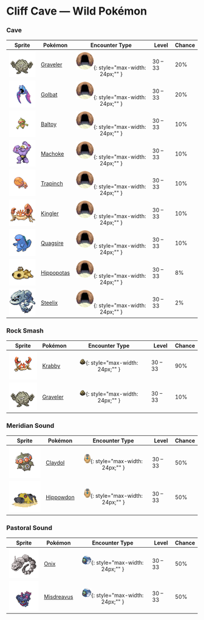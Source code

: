 # Cliff Cave — Wild Pokémon

### Cave

| Sprite | Pokémon | Encounter Type | Level | Chance |
|:------:|---------|:--------------:|-------|--------|
| ![Graveler](../../assets/sprites/graveler/front.gif "Graveler: A slow walker, it rolls to move. It pays no attention to any object that happens to be in its path.") | [Graveler](../../pokemon/graveler.md) | ![Cave](../../assets/encounter_types/cave.png "Cave"){: style="max-width: 24px;"" }| 30 – 33 | 20% |
| ![Golbat](../../assets/sprites/golbat/front.gif "Golbat: It can drink more than 10 ounces of blood at once. If it has too much, it gets heavy and flies clumsily.") | [Golbat](../../pokemon/golbat.md) | ![Cave](../../assets/encounter_types/cave.png "Cave"){: style="max-width: 24px;"" }| 30 – 33 | 20% |
| ![Baltoy](../../assets/sprites/baltoy/front.gif "Baltoy: It moves while spinning around on its single foot. Some BALTOY have been seen spinning on their heads.") | [Baltoy](../../pokemon/baltoy.md) | ![Cave](../../assets/encounter_types/cave.png "Cave"){: style="max-width: 24px;"" }| 30 – 33 | 10% |
| ![Machoke](../../assets/sprites/machoke/front.gif "Machoke: The muscles covering its body teem with power. Even when still, it exudes an amazing sense of strength.") | [Machoke](../../pokemon/machoke.md) | ![Cave](../../assets/encounter_types/cave.png "Cave"){: style="max-width: 24px;"" }| 30 – 33 | 10% |
| ![Trapinch](../../assets/sprites/trapinch/front.gif "Trapinch: Its nest is a sloped, bowl-like pit in the desert. Once something has fallen in, there is no escape.") | [Trapinch](../../pokemon/trapinch.md) | ![Cave](../../assets/encounter_types/cave.png "Cave"){: style="max-width: 24px;"" }| 30 – 33 | 10% |
| ![Kingler](../../assets/sprites/kingler/front.gif "Kingler: Its pincers grow peculiarly large. If it lifts the pincers too fast, it loses its balance and staggers.") | [Kingler](../../pokemon/kingler.md) | ![Cave](../../assets/encounter_types/cave.png "Cave"){: style="max-width: 24px;"" }| 30 – 33 | 10% |
| ![Quagsire](../../assets/sprites/quagsire/front.gif "Quagsire: Due to its relaxed and carefree attitude, it often bumps its head on boulders and boat hulls as it swims.") | [Quagsire](../../pokemon/quagsire.md) | ![Cave](../../assets/encounter_types/cave.png "Cave"){: style="max-width: 24px;"" }| 30 – 33 | 10% |
| ![Hippopotas](../../assets/sprites/hippopotas/front.gif "Hippopotas: It shrouds itself in sand to ward off germs. It travels easily through the sands of the desert.") | [Hippopotas](../../pokemon/hippopotas.md) | ![Cave](../../assets/encounter_types/cave.png "Cave"){: style="max-width: 24px;"" }| 30 – 33 | 8% |
| ![Steelix](../../assets/sprites/steelix/front.gif "Steelix: It’s said that if an ONIX lives for 100 years, its composition becomes diamondlike as it evolves into a STEELIX.") | [Steelix](../../pokemon/steelix.md) | ![Cave](../../assets/encounter_types/cave.png "Cave"){: style="max-width: 24px;"" }| 30 – 33 | 2% |

### Rock Smash

| Sprite | Pokémon | Encounter Type | Level | Chance |
|:------:|---------|:--------------:|-------|--------|
| ![Krabby](../../assets/sprites/krabby/front.gif "Krabby: The pincers break off easily. If it loses a pincer, it somehow becomes incapable of walking sideways.") | [Krabby](../../pokemon/krabby.md) | ![Rock Smash](../../assets/encounter_types/rock_smash.png "Rock Smash"){: style="max-width: 24px;"" }| 30 – 33 | 90% |
| ![Graveler](../../assets/sprites/graveler/front.gif "Graveler: A slow walker, it rolls to move. It pays no attention to any object that happens to be in its path.") | [Graveler](../../pokemon/graveler.md) | ![Rock Smash](../../assets/encounter_types/rock_smash.png "Rock Smash"){: style="max-width: 24px;"" }| 30 – 33 | 10% |

### Meridian Sound

| Sprite | Pokémon | Encounter Type | Level | Chance |
|:------:|---------|:--------------:|-------|--------|
| ![Claydol](../../assets/sprites/claydol/front.gif "Claydol: It is said that it originates from clay dolls made by an ancient civilization.") | [Claydol](../../pokemon/claydol.md) | ![Meridian Sound](../../assets/encounter_types/meridian_sound.png "Meridian Sound"){: style="max-width: 24px;"" }| 30 – 33 | 50% |
| ![Hippowdon](../../assets/sprites/hippowdon/front.gif "Hippowdon: It brandishes its gaping mouth in a display of fearsome strength. It raises vast quantities of sand while attacking.") | [Hippowdon](../../pokemon/hippowdon.md) | ![Meridian Sound](../../assets/encounter_types/meridian_sound.png "Meridian Sound"){: style="max-width: 24px;"" }| 30 – 33 | 50% |

### Pastoral Sound

| Sprite | Pokémon | Encounter Type | Level | Chance |
|:------:|---------|:--------------:|-------|--------|
| ![Onix](../../assets/sprites/onix/front.gif "Onix: It rapidly bores through the ground at 50 mph by squirming and twisting its massive, rugged body.") | [Onix](../../pokemon/onix.md) | ![Pastoral Sound](../../assets/encounter_types/pastoral_sound.png "Pastoral Sound"){: style="max-width: 24px;"" }| 30 – 33 | 50% |
| ![Misdreavus](../../assets/sprites/misdreavus/front.gif "Misdreavus: It loves to bite and yank people’s hair from behind without warning, just to see their shocked reactions.") | [Misdreavus](../../pokemon/misdreavus.md) | ![Pastoral Sound](../../assets/encounter_types/pastoral_sound.png "Pastoral Sound"){: style="max-width: 24px;"" }| 30 – 33 | 50% |

